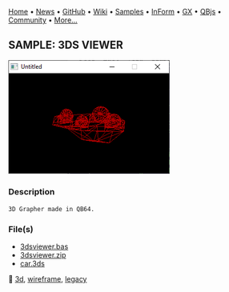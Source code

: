 [Home](https://qb64.com) • [News](../../news.md) • [GitHub](https://github.com/QB64Official/qb64) • [Wiki](https://github.com/QB64Official/qb64/wiki) • [Samples](../../samples.md) • [InForm](../../inform.md) • [GX](../../gx.md) • [QBjs](../../qbjs.md) • [Community](../../community.md) • [More...](../../more.md)

## SAMPLE: 3DS VIEWER

![screenshot.png](img/screenshot.png)

### Description

```text
3D Grapher made in QB64.
```

### File(s)

* [3dsviewer.bas](src/3dsviewer.bas)
* [3dsviewer.zip](src/3dsviewer.zip)
* [car.3ds](src/car.3ds)

🔗 [3d](../3d.md), [wireframe](../wireframe.md), [legacy](../legacy.md)
